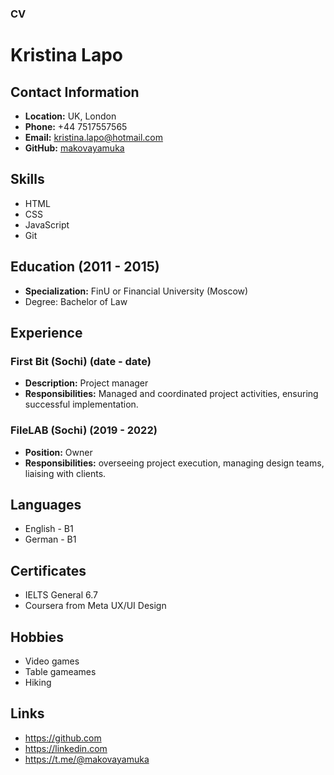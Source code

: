 ### CV

# Kristina Lapo

## Contact Information
- **Location:** UK, London
- **Phone:** +44 7517557565
- **Email:** kristina.lapo@hotmail.com
- **GitHub:** [makovayamuka](https://github.com/makovayamuka)

## Skills
- HTML
- CSS
- JavaScript
- Git

## Education (2011 - 2015)
- **Specialization:** FinU or Financial University (Moscow)
- Degree: Bachelor of Law

## Experience

### First Bit (Sochi) (date - date)
- **Description:** Project manager
- **Responsibilities:** Managed and coordinated project activities, ensuring successful implementation.

### FileLAB (Sochi) (2019 - 2022)
- **Position:** Owner
- **Responsibilities:** overseeing project execution, managing design teams, liaising with clients.

## Languages
- English - B1 
- German - B1

## Certificates
- IELTS General 6.7
- Coursera from Meta UX/UI Design 

## Hobbies
- Video games
- Table gameames
- Hiking 

## Links
- https://github.com
- https://linkedin.com
- https://t.me/@makovayamuka
